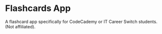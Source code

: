 # Flashcards App
 A flashcard app specifically for CodeCademy or IT Career Switch students. (Not affiliated).
